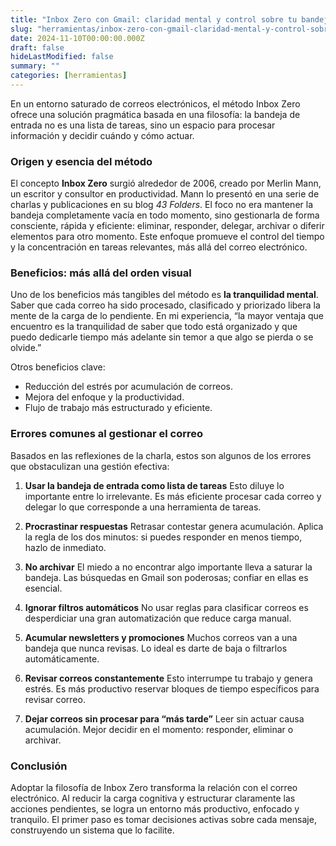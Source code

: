 ```yaml
---
title: "Inbox Zero con Gmail: claridad mental y control sobre tu bandeja de entrada"
slug: "herramientas/inbox-zero-con-gmail-claridad-mental-y-control-sobre-tu-bandeja-de-entrada"
date: 2024-11-10T00:00:00.000Z
draft: false
hideLastModified: false
summary: ""
categories: [herramientas]
---
```


En un entorno saturado de correos electrónicos, el método Inbox Zero ofrece una solución pragmática basada en una filosofía: la bandeja de entrada no es una lista de tareas, sino un espacio para procesar información y decidir cuándo y cómo actuar.

### Origen y esencia del método

El concepto **Inbox Zero** surgió alrededor de 2006, creado por Merlin Mann, un escritor y consultor en productividad. Mann lo presentó en una serie de charlas y publicaciones en su blog *43 Folders*. El foco no era mantener la bandeja completamente vacía en todo momento, sino gestionarla de forma consciente, rápida y eficiente: eliminar, responder, delegar, archivar o diferir elementos para otro momento. Este enfoque promueve el control del tiempo y la concentración en tareas relevantes, más allá del correo electrónico.

### Beneficios: más allá del orden visual

Uno de los beneficios más tangibles del método es **la tranquilidad mental**. Saber que cada correo ha sido procesado, clasificado y priorizado libera la mente de la carga de lo pendiente. En mi experiencia, “la mayor ventaja que encuentro es la tranquilidad de saber que todo está organizado y que puedo dedicarle tiempo más adelante sin temor a que algo se pierda o se olvide.”

Otros beneficios clave:

* Reducción del estrés por acumulación de correos.
* Mejora del enfoque y la productividad.
* Flujo de trabajo más estructurado y eficiente.

### Errores comunes al gestionar el correo

Basados en las reflexiones de la charla, estos son algunos de los errores que obstaculizan una gestión efectiva:

1. **Usar la bandeja de entrada como lista de tareas**
   Esto diluye lo importante entre lo irrelevante. Es más eficiente procesar cada correo y delegar lo que corresponde a una herramienta de tareas.

2. **Procrastinar respuestas**
   Retrasar contestar genera acumulación. Aplica la regla de los dos minutos: si puedes responder en menos tiempo, hazlo de inmediato.

3. **No archivar**
   El miedo a no encontrar algo importante lleva a saturar la bandeja. Las búsquedas en Gmail son poderosas; confiar en ellas es esencial.

4. **Ignorar filtros automáticos**
   No usar reglas para clasificar correos es desperdiciar una gran automatización que reduce carga manual.

5. **Acumular newsletters y promociones**
   Muchos correos van a una bandeja que nunca revisas. Lo ideal es darte de baja o filtrarlos automáticamente.

6. **Revisar correos constantemente**
   Esto interrumpe tu trabajo y genera estrés. Es más productivo reservar bloques de tiempo específicos para revisar correo.

7. **Dejar correos sin procesar para “más tarde”**
   Leer sin actuar causa acumulación. Mejor decidir en el momento: responder, eliminar o archivar.

### Conclusión

Adoptar la filosofía de Inbox Zero transforma la relación con el correo electrónico. Al reducir la carga cognitiva y estructurar claramente las acciones pendientes, se logra un entorno más productivo, enfocado y tranquilo. El primer paso es tomar decisiones activas sobre cada mensaje, construyendo un sistema que lo facilite.
